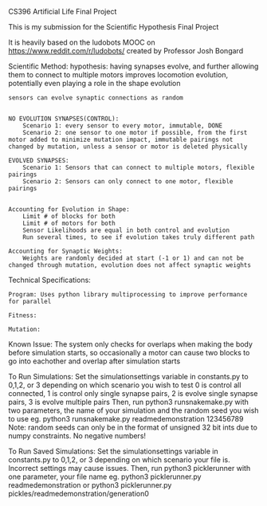 CS396 Artificial Life Final Project

This is my submission for the Scientific Hypothesis Final Project 

It is heavily based on the ludobots MOOC on https://www.reddit.com/r/ludobots/ created by Professor Josh Bongard

Scientific Method:
    hypothesis: having synapses evolve, and further allowing them to connect to multiple motors improves locomotion evolution, potentially even playing a role in the shape evolution

    sensors can evolve synaptic connections as random


    NO EVOLUTION SYNAPSES(CONTROL):
        Scenario 1: every sensor to every motor, immutable, DONE
        Scenario 2: one sensor to one motor if possible, from the first motor added to minimize mutation impact, immutable pairings not changed by mutation, unless a sensor or motor is deleted physically

    EVOLVED SYNAPSES:
        Scenario 1: Sensors that can connect to multiple motors, flexible pairings
        Scenario 2: Sensors can only connect to one motor, flexible pairings


    Accounting for Evolution in Shape:
        Limit # of blocks for both
        Limit # of motors for both
        Sensor Likelihoods are equal in both control and evolution
        Run several times, to see if evolution takes truly different path

    Accounting for Synaptic Weights:
        Weights are randomly decided at start (-1 or 1) and can not be changed through mutation, evolution does not affect synaptic weights

Technical Specifications:

    Program: Uses python library multiprocessing to improve performance for parallel

    Fitness:

    Mutation:


Known Issue:
    The system only checks for overlaps when making the body before simulation starts, so occasionally a motor can cause two blocks to go into eachother and overlap after simulation starts
    
To Run Simulations:
    Set the simulationsettings variable in constants.py to 0,1,2, or 3 depending on which scenario you wish to test
        0 is control all connected, 1 is control only single synapse pairs, 2 is evolve single synapse pairs, 3 is evolve multiple pairs
    Then, run python3 runsnakemake.py with two parameters, the name of your simulation and the random seed you wish to use
        eg. python3 runsnakemake.py readmedemonstration 123456789
        Note: random seeds can only be in the format of unsigned 32 bit ints due to numpy constraints. No negative numbers!
        
To Run Saved Simulations:
    Set the simulationsettings variable in constants.py to 0,1,2, or 3 depending on which scenario your file is. Incorrect settings may cause issues.
    Then, run python3 picklerunner with one parameter, your file name
        eg. python3 picklerunner.py readmedemonstration
            or
            python3 picklerunner.py pickles/readmedemonstration/generation0
    
        
    
    
    
    

